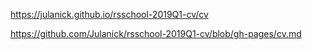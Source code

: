 https://julanick.github.io/rsschool-2019Q1-cv/cv

https://github.com/Julanick/rsschool-2019Q1-cv/blob/gh-pages/cv.md